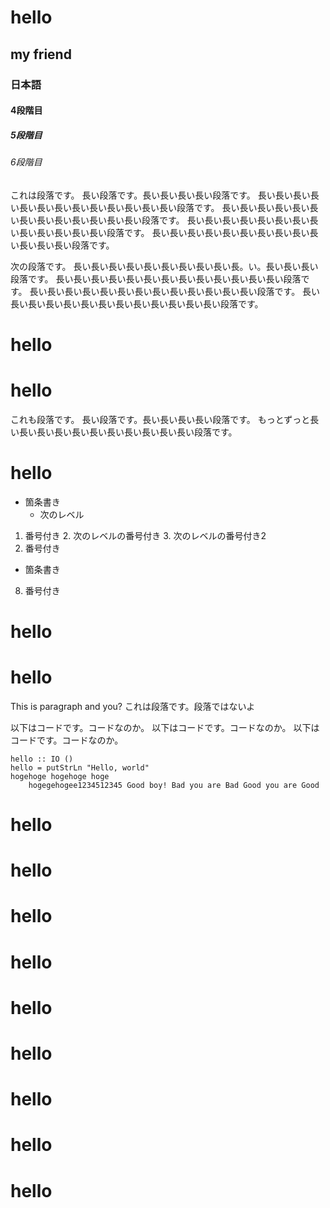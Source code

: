 hello
=====
my friend
---------
### 日本語
#### 4段階目
##### 5段階目
###### 6段階目
これは段落です。
長い段落です。長い長い長い長い段落です。
長い長い長い長い長い長い長い長い長い長い長い長い長い段落です。
長い長い長い長い長い長い長い長い長い長い長い長い長い段落です。
長い長い長い長い長い長い長い長い長い長い長い長い長い段落です。
長い長い長い長い長い長い長い長い長い長い長い長い長い段落です。

次の段落です。
長い長い長い長い長い長い長い長い長い長。い。長い長い長い段落です。
長い長い長い長い長い長い長い長い長い長い長い長い長い段落です。
長い長い長い長い長い長い長い長い長い長い長い長い長い段落です。
長い長い長い長い長い長い長い長い長い長い長い長い長い段落です。
# hello
# hello
これも段落です。
長い段落です。長い長い長い長い段落です。
もっとずっと長い長い長い長い長い長い長い長い長い長い長い段落です。
# hello
* 箇条書き
    - 次のレベル
1. 番号付き
    2. 次のレベルの番号付き
    3. 次のレベルの番号付き2
3. 番号付き
* 箇条書き
8. 番号付き
# hello
# hello
This is paragraph and you?
これは段落です。段落ではないよ

以下はコードです。コードなのか。
以下はコードです。コードなのか。
以下はコードです。コードなのか。

    hello :: IO ()
    hello = putStrLn "Hello, world"
    hogehoge hogehoge hoge
        hogegehogee1234512345 Good boy! Bad you are Bad Good you are Good
# hello
# hello
# hello
# hello
# hello
# hello
# hello
# hello
# hello
